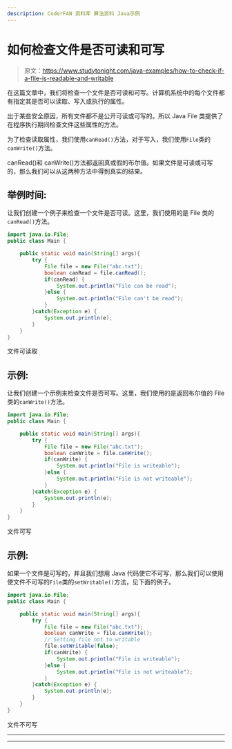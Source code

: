 ```yaml
---
description: CoderFAN 资料库 算法资料 Java示例
---
```


# 如何检查文件是否可读和可写

> 原文：<https://www.studytonight.com/java-examples/how-to-check-if-a-file-is-readable-and-writable>

在这篇文章中，我们将检查一个文件是否可读和可写。计算机系统中的每个文件都有指定其是否可以读取、写入或执行的属性。

出于某些安全原因，所有文件都不是公开可读或可写的。所以 Java File 类提供了在程序执行期间检查文件这些属性的方法。

为了检查读取属性，我们使用`canRead()`方法，对于写入，我们使用`File`类的`canWrite()`方法。

canRead()和 canWrite()方法都返回真或假的布尔值。如果文件是可读或可写的，那么我们可以从这两种方法中得到真实的结果。

## 举例时间:

让我们创建一个例子来检查一个文件是否可读。这里，我们使用的是 File 类的`canRead()`方法。

```java
import java.io.File;
public class Main {

	public static void main(String[] args){
		try {
			File file = new File("abc.txt");
			boolean canRead = file.canRead();
			if(canRead) {
				System.out.println("File can be read");
			}else {
				System.out.println("File can't be read");
			}
		}catch(Exception e) {
			System.out.println(e);
		}
	}
}
```

文件可读取

## 示例:

让我们创建一个示例来检查文件是否可写。这里，我们使用的是返回布尔值的 File 类的`canWrite()`方法。

```java
import java.io.File;
public class Main {

	public static void main(String[] args){
		try {
			File file = new File("abc.txt");
			boolean canWrite = file.canWrite();
			if(canWrite) {
				System.out.println("File is writeable");
			}else {
				System.out.println("File is not writeable");
			}
		}catch(Exception e) {
			System.out.println(e);
		}
	}
}
```

文件可写

## 示例:

如果一个文件是可写的，并且我们想用 Java 代码使它不可写，那么我们可以使用使文件不可写的`File`类的`setWritable()`方法，见下面的例子。

```java
import java.io.File;
public class Main {

	public static void main(String[] args){
		try {
			File file = new File("abc.txt");
			boolean canWrite = file.canWrite();
			// Setting file not to writable
			file.setWritable(false);
			if(canWrite) {
				System.out.println("File is writeable");
			}else {
				System.out.println("File is not writeable");
			}
		}catch(Exception e) {
			System.out.println(e);
		}
	}
}
```

文件不可写

* * *

* * *